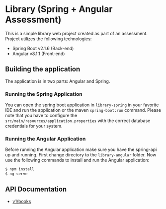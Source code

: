 # Library (Spring + Angular Assessment)
This is a simple library web project created as part of an assessment. Project utilizes the following technologies:

- Spring Boot v2.1.6 (Back-end)
- Angular v8.1.1 (Front-end)

## Building the application
The application is in two parts: Angular and Spring.

### Running the Spring Application
You can open the spring boot application in `library-spring` in your favorite IDE and run the application or the maven `spring-boot:run` command. Please note that you have to configure the `src/main/resources/application.properties` with the correct database credentials for your system.

### Running the Angular Application
Before running the Angular application make sure you have the spring-api up and running. First change directory to the `library-angular` folder. Now use the following commands to install and run the Angular application:

```bash
$ npm install
$ ng serve
```

## API Documentation
- [v1/books](DOCS/books.md)